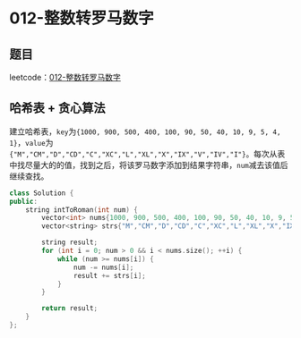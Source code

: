 # 012-整数转罗马数字

## 题目

leetcode：[012-整数转罗马数字](https://leetcode-cn.com/problems/integer-to-roman/)


## 哈希表 + 贪心算法

建立哈希表，`key`为`{1000, 900, 500, 400, 100, 90, 50, 40, 10, 9, 5, 4, 1}`，`value`为`{"M","CM","D","CD","C","XC","L","XL","X","IX","V","IV","I"}`。每次从表中找尽量大的的值，找到之后，将该罗马数字添加到结果字符串，`num`减去该值后继续查找。

```c++
class Solution {
public:
    string intToRoman(int num) {
        vector<int> nums{1000, 900, 500, 400, 100, 90, 50, 40, 10, 9, 5, 4, 1};
        vector<string> strs{"M","CM","D","CD","C","XC","L","XL","X","IX","V","IV","I"};

        string result;
        for (int i = 0; num > 0 && i < nums.size(); ++i) {
            while (num >= nums[i]) {
                num -= nums[i];
                result += strs[i];
            }
        }

        return result;
    }
};
```

